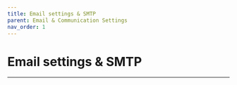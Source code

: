 ```yaml
---
title: Email settings & SMTP
parent: Email & Communication Settings
nav_order: 1
---
```


# Email settings & SMTP

---
